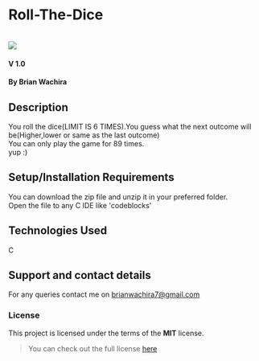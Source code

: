 # Roll-The-Dice
<br/><a href="https://www.Roll-The_Dice.com" target="_blank"><img src="https://d2v9y0dukr6mq2.cloudfront.net/video/thumbnail/qEue9C6/roll-the-dice-playing-game-betting-three-red-roll-3d-animation_rek7umdc_thumbnail-small09.jpg" style="height: auto !important;width: auto !important;" ></a>
####  V 1.0
#### By **Brian Wachira**
## Description

You roll the dice(LIMIT IS 6 TIMES).You guess what the next outcome will be(Higher,lower or same as the last outcome)<br/>
You can only play the game for 89 times.<br/>
yup :)
## Setup/Installation Requirements
You can download the zip file and unzip it in your preferred folder.<br/>
Open the file to any C IDE like 'codeblocks'
## Technologies Used
C
## Support and contact details
For any queries contact me on brianwachira7@gmail.com
### License
This project is licensed under the terms of the **MIT** license.

>You can check out the full license [here](https://github.com/briananointed/Roll-The-Dice/blob/master/LICENSE)
